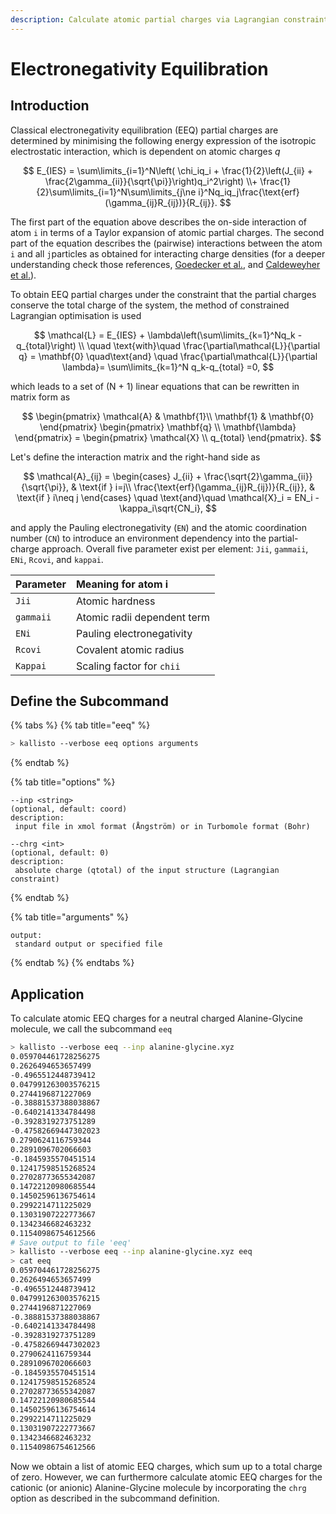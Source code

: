 ```yaml
---
description: Calculate atomic partial charges via Lagrangian constraints.
---
```


# Electronegativity Equilibration

## Introduction

Classical electronegativity equilibration \(EEQ\) partial charges are determined by minimising the following energy expression of the isotropic electrostatic interaction, which is dependent on atomic charges _q_

$$
E_{IES} = \sum\limits_{i=1}^N\left( \chi_iq_i + \frac{1}{2}\left(J_{ii} + \frac{2\gamma_{ii}}{\sqrt{\pi}}\right)q_i^2\right) \\+ \frac{1}{2}\sum\limits_{i=1}^N\sum\limits_{j\ne i}^Nq_iq_j\frac{\text{erf}(\gamma_{ij}R_{ij})}{R_{ij}}.
$$

The first part of the equation above describes the on-side interaction of atom `i` in terms of a Taylor expansion of atomic partial charges. The second part of the equation describes the \(pairwise\) interactions between the atom `i` and all `j`particles as obtained for interacting charge densities \(for a deeper understanding check those references, [Goedecker et al.](https://doi.org/10.1103/PhysRevB.92.045131), and [Caldeweyher et al.](https://doi.org/10.26434/chemrxiv.7430216.v2)\).

To obtain EEQ partial charges under the constraint that the partial charges conserve the total charge of the system, the method of constrained Lagrangian optimisation is used

$$
\mathcal{L} = E_{IES} + \lambda\left(\sum\limits_{k=1}^Nq_k - q_{total}\right) \\ \quad \text{with}\quad \frac{\partial\mathcal{L}}{\partial q} = \mathbf{0} \quad\text{and} \quad \frac{\partial\mathcal{L}}{\partial \lambda}= \sum\limits_{k=1}^N q_k-q_{total} =0,
$$

which leads to a set of \(N + 1\) linear equations that can be rewritten in matrix form as

$$
\begin{pmatrix}
\mathcal{A} & \mathbf{1}\\
\mathbf{1} & \mathbf{0}
\end{pmatrix}
\begin{pmatrix}
\mathbf{q} \\
\mathbf{\lambda} 
\end{pmatrix} =
\begin{pmatrix}
\mathcal{X} \\
q_{total} 
\end{pmatrix}.
$$

Let's define the interaction matrix and the right-hand side as

$$
\mathcal{A}_{ij} =     \begin{cases}
            J_{ii} + \frac{\sqrt{2}\gamma_{ii}}{\sqrt{\pi}}, &         \text{if } i=j\\
            \frac{\text{erf}(\gamma_{ij}R_{ij})}{R_{ij}}, &         \text{if } i\neq j 
    \end{cases}
\quad \text{and}\quad \mathcal{X}_i = EN_i - \kappa_i\sqrt{CN_i},
$$

and apply the Pauling electronegativity \(`EN`\) and the atomic coordination number \(`CN`\) to introduce an environment dependency into the partial-charge approach. Overall five parameter exist per element: `Jii`, `gammaii`, `ENi`, `Rcovi`, and `kappai`.

| Parameter | Meaning for atom i |
| :--- | :--- |
| `Jii` | Atomic hardness |
| `gammaii` | Atomic radii dependent term |
| `ENi` | Pauling electronegativity |
| `Rcovi` | Covalent atomic radius |
| `Kappai` | Scaling factor for `chii` |

## Define the Subcommand

{% tabs %}
{% tab title="eeq" %}
```bash
> kallisto --verbose eeq options arguments
```
{% endtab %}

{% tab title="options" %}
```markup
--inp <string> 
(optional, default: coord)
description: 
 input file in xmol format (Ångström) or in Turbomole format (Bohr)

--chrg <int>
(optional, default: 0)
description:
 absolute charge (qtotal) of the input structure (Lagrangian constraint)
```
{% endtab %}

{% tab title="arguments" %}
```text
output: 
 standard output or specified file
```
{% endtab %}
{% endtabs %}

## Application

To calculate atomic EEQ charges for a neutral charged Alanine-Glycine molecule, we call the subcommand `eeq`

```bash
> kallisto --verbose eeq --inp alanine-glycine.xyz
0.059704461728256275
0.2626494653657499
-0.4965512448739412
0.047991263003576215
0.2744196871227069
-0.38881537388038867
-0.6402141334784498
-0.3928319273751289
-0.47582669447302023
0.2790624116759344
0.2891096702066603
-0.1845935570451514
0.12417598515268524
0.27028773655342087
0.14722120980685544
0.14502596136754614
0.2992214711225029
0.13031907222773667
0.1342346682463232
0.11540986754612566
# Save output to file 'eeq'
> kallisto --verbose eeq --inp alanine-glycine.xyz eeq
> cat eeq
0.059704461728256275
0.2626494653657499
-0.4965512448739412
0.047991263003576215
0.2744196871227069
-0.38881537388038867
-0.6402141334784498
-0.3928319273751289
-0.47582669447302023
0.2790624116759344
0.2891096702066603
-0.1845935570451514
0.12417598515268524
0.27028773655342087
0.14722120980685544
0.14502596136754614
0.2992214711225029
0.13031907222773667
0.1342346682463232
0.11540986754612566
```

Now we obtain a list of atomic EEQ charges, which sum up to a total charge of zero. However, we can furthermore calculate atomic EEQ charges for the cationic \(or anionic\) Alanine-Glycine molecule by incorporating the `chrg` option as described in the subcommand definition.

